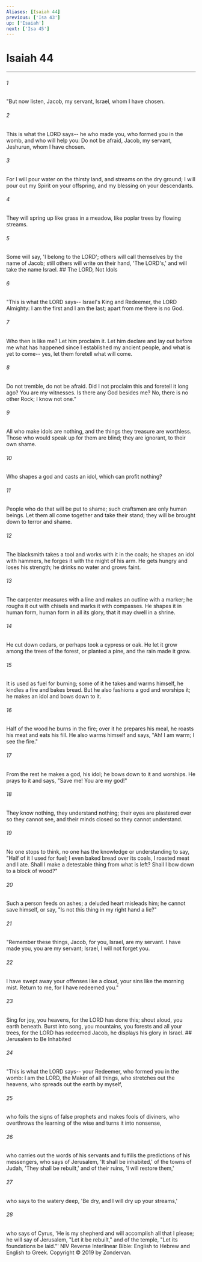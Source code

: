 ```yaml
---
Aliases: [Isaiah 44]
previous: ['Isa 43']
up: ['Isaiah']
next: ['Isa 45']
---
```

# Isaiah 44

***


###### 1 
"But now listen, Jacob, my servant, Israel, whom I have chosen. 

###### 2 
This is what the LORD says-- he who made you, who formed you in the womb, and who will help you: Do not be afraid, Jacob, my servant, Jeshurun, whom I have chosen. 

###### 3 
For I will pour water on the thirsty land, and streams on the dry ground; I will pour out my Spirit on your offspring, and my blessing on your descendants. 

###### 4 
They will spring up like grass in a meadow, like poplar trees by flowing streams. 

###### 5 
Some will say, 'I belong to the LORD'; others will call themselves by the name of Jacob; still others will write on their hand, 'The LORD's,' and will take the name Israel. ## The LORD, Not Idols 

###### 6 
"This is what the LORD says-- Israel's King and Redeemer, the LORD Almighty: I am the first and I am the last; apart from me there is no God. 

###### 7 
Who then is like me? Let him proclaim it. Let him declare and lay out before me what has happened since I established my ancient people, and what is yet to come-- yes, let them foretell what will come. 

###### 8 
Do not tremble, do not be afraid. Did I not proclaim this and foretell it long ago? You are my witnesses. Is there any God besides me? No, there is no other Rock; I know not one." 

###### 9 
All who make idols are nothing, and the things they treasure are worthless. Those who would speak up for them are blind; they are ignorant, to their own shame. 

###### 10 
Who shapes a god and casts an idol, which can profit nothing? 

###### 11 
People who do that will be put to shame; such craftsmen are only human beings. Let them all come together and take their stand; they will be brought down to terror and shame. 

###### 12 
The blacksmith takes a tool and works with it in the coals; he shapes an idol with hammers, he forges it with the might of his arm. He gets hungry and loses his strength; he drinks no water and grows faint. 

###### 13 
The carpenter measures with a line and makes an outline with a marker; he roughs it out with chisels and marks it with compasses. He shapes it in human form, human form in all its glory, that it may dwell in a shrine. 

###### 14 
He cut down cedars, or perhaps took a cypress or oak. He let it grow among the trees of the forest, or planted a pine, and the rain made it grow. 

###### 15 
It is used as fuel for burning; some of it he takes and warms himself, he kindles a fire and bakes bread. But he also fashions a god and worships it; he makes an idol and bows down to it. 

###### 16 
Half of the wood he burns in the fire; over it he prepares his meal, he roasts his meat and eats his fill. He also warms himself and says, "Ah! I am warm; I see the fire." 

###### 17 
From the rest he makes a god, his idol; he bows down to it and worships. He prays to it and says, "Save me! You are my god!" 

###### 18 
They know nothing, they understand nothing; their eyes are plastered over so they cannot see, and their minds closed so they cannot understand. 

###### 19 
No one stops to think, no one has the knowledge or understanding to say, "Half of it I used for fuel; I even baked bread over its coals, I roasted meat and I ate. Shall I make a detestable thing from what is left? Shall I bow down to a block of wood?" 

###### 20 
Such a person feeds on ashes; a deluded heart misleads him; he cannot save himself, or say, "Is not this thing in my right hand a lie?" 

###### 21 
"Remember these things, Jacob, for you, Israel, are my servant. I have made you, you are my servant; Israel, I will not forget you. 

###### 22 
I have swept away your offenses like a cloud, your sins like the morning mist. Return to me, for I have redeemed you." 

###### 23 
Sing for joy, you heavens, for the LORD has done this; shout aloud, you earth beneath. Burst into song, you mountains, you forests and all your trees, for the LORD has redeemed Jacob, he displays his glory in Israel. ## Jerusalem to Be Inhabited 

###### 24 
"This is what the LORD says-- your Redeemer, who formed you in the womb: I am the LORD, the Maker of all things, who stretches out the heavens, who spreads out the earth by myself, 

###### 25 
who foils the signs of false prophets and makes fools of diviners, who overthrows the learning of the wise and turns it into nonsense, 

###### 26 
who carries out the words of his servants and fulfills the predictions of his messengers, who says of Jerusalem, 'It shall be inhabited,' of the towns of Judah, 'They shall be rebuilt,' and of their ruins, 'I will restore them,' 

###### 27 
who says to the watery deep, 'Be dry, and I will dry up your streams,' 

###### 28 
who says of Cyrus, 'He is my shepherd and will accomplish all that I please; he will say of Jerusalem, "Let it be rebuilt," and of the temple, "Let its foundations be laid."' NIV Reverse Interlinear Bible: English to Hebrew and English to Greek. Copyright © 2019 by Zondervan.
